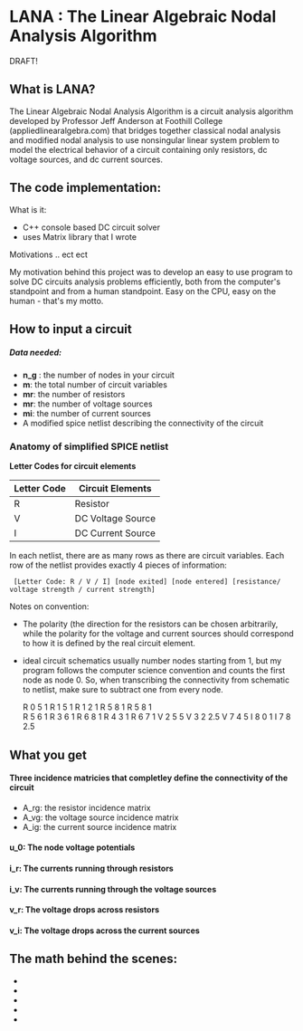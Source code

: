 # LANA : The Linear Algebraic Nodal Analysis Algorithm 

DRAFT! 

## What is LANA?

The Linear Algebraic Nodal Analysis Algorithm is a circuit analysis algorithm developed by Professor Jeff Anderson at Foothill College (appliedlinearalgebra.com) that bridges together classical nodal analysis and modified nodal analysis to use nonsingular linear system problem to model the electrical behavior of a circuit containing only resistors, dc voltage sources, and dc current sources. 

## The code implementation:

What is it:  
- C++ console based DC circuit solver
- uses Matrix library that I wrote

Motivations .. ect ect

My motivation behind this project was to develop an easy to use program to solve DC circuits analysis problems efficiently, both from the computer's standpoint and from a human standpoint. Easy on the CPU, easy on the human - that's my motto. 


## How to input a circuit

##### Data needed:
-  **n_g** : the number of nodes in your circuit
-  **m**: the total number of circuit variables 
-  **mr**: the number of resistors
-  **mr**: the number of voltage sources
-  **mi**: the number of current sources
-  A modified spice netlist describing the connectivity of the circuit


### Anatomy of simplified SPICE netlist

**Letter Codes for circuit elements** 

Letter Code | Circuit Elements
------------ | -------------
R | Resistor
V| DC Voltage Source
I | DC Current Source

 In each netlist, there are as many rows as there are circuit variables.
 Each row of the netlist provides exactly 4 pieces of information: 

     [Letter Code: R / V / I] [node exited] [node entered] [resistance/ voltage strength / current strength]
  
   Notes on convention:  
   - The polarity (the direction for the resistors can be chosen arbitrarily, while the polarity for the voltage and current sources should correspond to how it is defined by the real circuit element. 
   - ideal circuit schematics usually number nodes starting from 1, but my program follows the computer science convention and counts the first node as node 0. So, when transcribing the connectivity from schematic to netlist, make sure to subtract one from every node.

       R 0 5 1
       R 1 5 1
       R 1 2 1
       R 5 8 1
       R 5 8 1   
       R 5 6 1
       R 3 6 1
       R 6 8 1
       R 4 3 1
       R 6 7 1
       V 2 5 5
       V 3 2 2.5
       V 7 4 5
       I 8 0 1
       I 7 8 2.5


## What you get 

####  Three incidence matricies that completley define the connectivity of the circuit

 -  A_rg: the resistor incidence matrix
 -  A_vg:  the voltage source incidence matrix
 -  A_ig:  the current source incidence matrix
     


####  u_0:  The node voltage potentials
####  i_r: The currents running through resistors
####  i_v: The currents running through the voltage sources
####  v_r: The voltage drops across resistors
####  v_i: The voltage drops across the current sources

## The math behind the scenes: 
-
-
-
-
-

